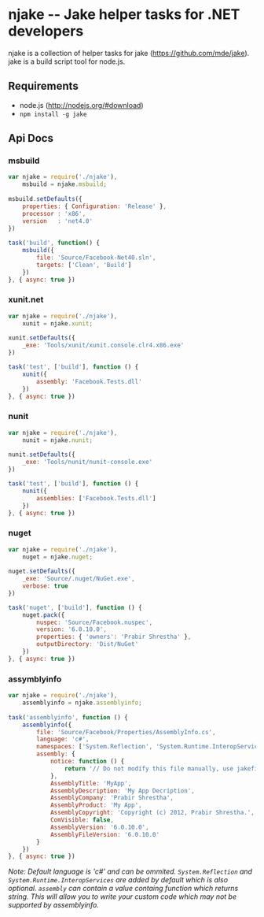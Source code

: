 # njake -- Jake helper tasks for .NET developers
njake is a collection of helper tasks for jake (https://github.com/mde/jake). jake is a build script tool for node.js.

## Requirements
* node.js (http://nodejs.org/#download)
* `npm install -g jake`

## Api Docs

### msbuild

```js
var njake = require('./njake'),
    msbuild = njake.msbuild;
    
msbuild.setDefaults({
	properties: { Configuration: 'Release' },
	processor : 'x86',
	version	  : 'net4.0'
})
    
task('build', function() {
	msbuild({
		file: 'Source/Facebook-Net40.sln',
		targets: ['Clean', 'Build']
	})
}, { async: true })
```

### xunit.net

```js
var njake = require('./njake'),
    xunit = njake.xunit;
    
xunit.setDefaults({
	_exe: 'Tools/xunit/xunit.console.clr4.x86.exe'
})

task('test', ['build'], function () {
	xunit({
		assembly: 'Facebook.Tests.dll'
	})
}, { async: true })
```

### nunit

```js
var njake = require('./njake'),
    nunit = njake.nunit;
    
nunit.setDefaults({
	_exe: 'Tools/nunit/nunit-console.exe'
})

task('test', ['build'], function () {
	nunit({
		assemblies: ['Facebook.Tests.dll']
	})
}, { async: true })
```

### nuget

```js
var njake = require('./njake'),
    nuget = njake.nuget;
    
nuget.setDefaults({
	_exe: 'Source/.nuget/NuGet.exe',
	verbose: true
})

task('nuget', ['build'], function () {
	nuget.pack({
		nuspec: 'Source/Facebook.nuspec',
		version: '6.0.10.0',
		properties: { 'owners': 'Prabir Shrestha' },
		outputDirectory: 'Dist/NuGet'
	})
}, { async: true })

```

### assymblyinfo

```js
var njake = require('./njake'),
    assemblyinfo = njake.assemblyinfo;
    
task('assemblyinfo', function () {
	assemblyinfo({
		file: 'Source/Facebook/Properties/AssemblyInfo.cs',
		language: 'c#',
		namespaces: ['System.Reflection', 'System.Runtime.InteropServices'],
		assembly: {
			notice: function () {
				return '// Do not modify this file manually, use jakefile instead.\r\n';
			},
			AssemblyTitle: 'MyApp',
			AssemblyDescription: 'My App Decription',
			AssemblyCompany: 'Prabir Shrestha',
			AssemblyProduct: 'My App',
			AssemblyCopyright: 'Copyright (c) 2012, Prabir Shrestha.',
			ComVisible: false,
			AssemblyVersion: '6.0.10.0',
			AssemblyFileVersion: '6.0.10.0'
		}
	})
}, { async: true })
```

*Note: Default language is 'c#' and can be ommited. `System.Reflection` and `System.Runtime.InteropServices` are
added by default which is also optional. `assembly` can contain a value containg function which returns string. This will
allow you to write your custom code which may not be supported by assemblyinfo.*